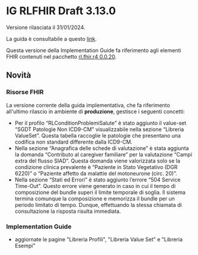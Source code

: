# IG RLFHIR Draft 3.13.0

Versione rilasciata il 31/01/2024. 

La guida è consultabile a questo [link](https://simplifier.net/guide/ig-rlfhir-draft?version=3.13.0).

Questa versione della Implementation Guide fa riferimento agli elementi FHIR contenuti nel pacchetto [rl.fhir.r4 0.0.20](https://simplifier.net/packages/rl.fhir.r4.draft/0.0.20).

## Novità
### Risorse FHIR

La versione corrente della guida implementativa, che fa riferimento all'ultimo rilascio in ambiente di <b>produzione</b>, gestisce i seguenti concetti:

- Per il profilo “RLConditionProblemiSalute” è stato aggiunto il value-set “SGDT Patologie Non ICD9-CM” visualizzabile nella sezione “Libreria ValueSet”. Questa tabella raccoglie le patologie che presentano una codifica non standard differente dalla ICD9-CM.
- Nella sezione “Anagrafica delle schede di valutazione” è stata aggiunta la domanda “Contributo al caregiver familiare” per la valutazione “Campi extra del flusso SIAD”. Questa domanda viene valorizzata solo se la condizione clinica prevalente è “Paziente in Stato Vegetativo (DGR 6220)” o “Paziente affetto da malattie del motoneurone (circ. 20)”.
- Nella sezione “Stati ed Errori” è stato aggiunto l’errore “504 Service Time-Out”. Questo errore viene generato in caso in cui il tempo di composizione del bundle superi il limite temporale di soglia. Il sistema termina comunque la composizione e memorizza il bundle per un periodo limitato di tempo. Dunque, effettuando la stessa chiamata di consultazione la risposta risulta immediata. 


### Implementation Guide
- aggiornate le pagine "Libreria Profili", "Libreria Value Set" e "Libreria Esempi"